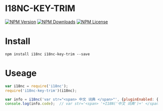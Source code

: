 I18NC-KEY-TRIM
===============


[![NPM Version][npm-image]][npm-url]
[![NPM Downloads][downloads-image]][npm-url]
[![NPM License][license-image]][npm-url]

# Install

```
npm install i18nc i18nc-key-trim --save
```

# Useage

```javascript
var i18nc = require('i18nc');
require('i18nc-key-trim')(i18nc);

var info = i18nc('var str="<span> 中文 词典 </span>"', {pluginEnabled: {keyTrim: true}});
console.log(info.code);  // var str='<span> '+I18N('中文 词典')+' </span>';
```

[npm-image]: https://img.shields.io/npm/v/i18nc-key-trim.svg
[downloads-image]: https://img.shields.io/npm/dm/i18nc-key-trim.svg
[npm-url]: https://www.npmjs.org/package/i18nc-key-trim
[license-image]: https://img.shields.io/npm/l/i18nc-key-trim.svg
